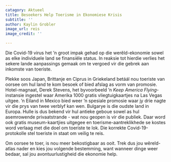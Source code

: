 ```yaml
---
catagory: Aktueel
title: Besoekers Help Toerisme in Ekonomiese Krisis
subtitle: ''
author: Kaylin Grobler
image_url: reis
image_credit: ''

---
```

Die Covid-19 virus het ’n groot impak gehad op die werêld-ekonomie sowel as elke individuele land se finansiële status. In reaksie tot hierdie verlies het sekere lande aanpassings gemaak om te vergoed vir die gebrek aan inkomste van toeriste.

Plekke soos Japan, Brittanje en Ciprus in Griekeland betáál nou toeriste van oorsee om hul land te kom besoek of bied afslag as vorm van promosie. Hotel-magnaat, Derek Stevens, het byvoorbeeld ’n _Keep America Flying_-instansie ingestel waar Amerika 1000 gratis vliegtuigkaartjes na Las Vegas uitgee. ’n Eiland in Mexico bied weer ’n spesiale promosie waar jy drie nagte vir die prys van twee verblyf kan wen. Bulgarye is die oudste land in Europa. Hulle is dus bekend vir hul antieke geboue sowel as hul asemrowende privaatstrande - wat nou geopen is vir die publiek. Daar word ook gratis museum-kaartjies uitgegee en toerisme-aantreklikhede se kostes word verlaag met die doel om toeriste te lok. Die korrekte Covid-19-protokolle stel toeriste in staat om veilig te reis.

Om oorsee te toer, is nou meer bekostigbaar as ooit. Trek dus jou wêreld-atlas nader en kies jou volgende bestemming, want wanneer dinge weer bedaar, sal jou avontuurlustigheid die ekonomie help.